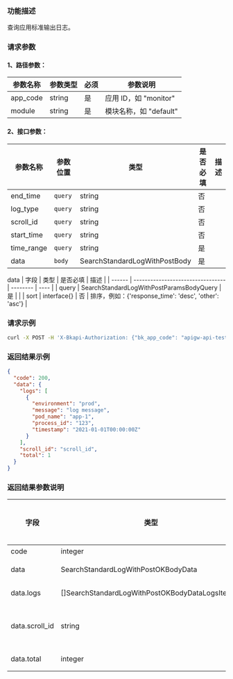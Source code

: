 ### 功能描述

查询应用标准输出日志。

### 请求参数

#### 1、路径参数：

| 参数名称 | 参数类型 | 必须 | 参数说明 |
| -------- | -------- | ---- | -------- |
| app_code | string   | 是   | 应用 ID，如 "monitor" |
| module   | string   | 是   | 模块名称，如 "default" |

#### 2、接口参数：

| 参数名称     | 参数位置 | 类型                              | 是否必填 | 描述 |
| ------------ | -------- | --------------------------------- | -------- | ---- |
| end_time     | `query`  | string                            | 否       |      |
| log_type     | `query`  | string                            | 否       |      |
| scroll_id    | `query`  | string                            | 否       |      |
| start_time   | `query`  | string                            | 否       |      |
| time_range   | `query`  | string                            | 是       |      |
| data         | `body`   | SearchStandardLogWithPostBody     | 是       |      |

data
| 字段   | 类型                              | 是否必填 | 描述 |
| ------ | --------------------------------- | -------- | ---- |
| query  | SearchStandardLogWithPostParamsBodyQuery | 是       |      |
| sort   | interface{}                       | 否       | 排序，例如：{'response_time': 'desc', 'other': 'asc'} |

### 请求示例

```bash
curl -X POST -H 'X-Bkapi-Authorization: {"bk_app_code": "apigw-api-test", "bk_app_secret": "***", "bk_ticket": "***"}' --insecure 'https://bkapi.example.com/api/bkpaas3/prod/bkapps/applications/{app_code}/modules/{module}/log/standard_output/list/?time_range=1h'
```

### 返回结果示例

```json
{
  "code": 200,
  "data": {
    "logs": [
      {
        "environment": "prod",
        "message": "log message",
        "pod_name": "app-1",
        "process_id": "123",
        "timestamp": "2021-01-01T00:00:00Z"
      }
    ],
    "scroll_id": "scroll_id",
    "total": 1
  }
}
```

### 返回结果参数说明

| 字段          | 类型                                            | 是否必填 | 描述       |
| ------------- | ----------------------------------------------- | -------- | ---------- |
| code          | integer                                         | 是       | 状态码     |
| data          | SearchStandardLogWithPostOKBodyData             | 是       | 返回数据   |
| data.logs     | []SearchStandardLogWithPostOKBodyDataLogsItems0 | 是       | 日志列表   |
| data.scroll_id | string                                          | 是       | ES 分页查询用的 scroll_id |
| data.total    | integer                                         | 是       | 日志数量   |